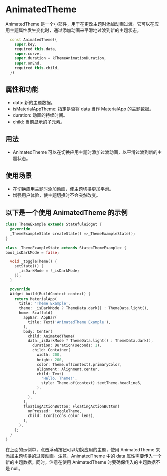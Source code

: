 # AnimatedTheme

AnimatedTheme 是一个小部件，用于在更改主题时添加动画过渡。它可以在应用主题属性发生变化时，通过添加动画来平滑地过渡到新的主题状态。

```dart
  const AnimatedTheme({
    super.key,
    required this.data,
    super.curve,
    super.duration = kThemeAnimationDuration,
    super.onEnd,
    required this.child,
  })
```

## 属性和功能

- data: 新的主题数据。
- isMaterialAppTheme: 指定是否将 data 当作 MaterialApp 的主题数据。
- duration: 动画的持续时间。
- child: 当前显示的子元素。

## 用法

- AnimatedTheme 可以在切换应用主题时添加过渡动画，以平滑过渡到新的主题状态。

## 使用场景

- 在切换应用主题时添加动画，使主题切换更加平滑。
- 增强用户体验，使主题切换时不会突然改变。

## 以下是一个使用 AnimatedTheme 的示例

```dart
class ThemeExample extends StatefulWidget {
  @override
  _ThemeExampleState createState() =>_ThemeExampleState();
}

class _ThemeExampleState extends State<ThemeExample> {
bool_isDarkMode = false;

  void _toggleTheme() {
    setState(() {
      _isDarkMode = !_isDarkMode;
    });
  }

  @override
  Widget build(BuildContext context) {
    return MaterialApp(
      title: 'Theme Example',
      theme: _isDarkMode ? ThemeData.dark() : ThemeData.light(),
      home: Scaffold(
        appBar: AppBar(
          title: Text('AnimatedTheme Example'),
        ),
        body: Center(
          child: AnimatedTheme(
          data:_isDarkMode ? ThemeData.light() : ThemeData.dark(),
            duration: Duration(seconds: 1),
            child: Container(
              width: 200,
              height: 200,
              color: Theme.of(context).primaryColor,
              alignment: Alignment.center,
              child: Text(
                'Hello, Theme!',
                style: Theme.of(context).textTheme.headline6,
              ),
            ),
          ),
        ),
        floatingActionButton: FloatingActionButton(
          onPressed: _toggleTheme,
          child: Icon(Icons.color_lens),
        ),
      ),
    );
  }
}
```

在上面的示例中，点击浮动按钮可以切换应用的主题，使用 AnimatedTheme 来添加主题切换的过渡动画。注意，AnimatedTheme 中的 data 属性需要传入一个新的主题数据。同时，注意在使用 AnimatedTheme 时要确保传入的主题数据不是 null。
